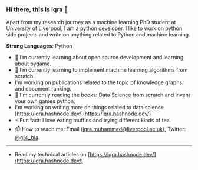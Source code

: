 ### Hi there, this is Iqra 👋

Apart from my research journey as a machine learning PhD student at University of Liverpool, I am a python developer. I like to work on python side projects and write on anything related to Python and machine learning. 

**Strong Languages**: Python 
  
- 🔭 I’m currently learning about open source development and learning about pygame.
- 🌱 I’m currently learning to implement machine learning algorithms from scratch.
- I'm working on publications related to the topic of knowledge graphs and document ranking.
- :book: I'm currently reading the books: Data Science from scratch and invent your own games python.
- I'm working on writing more on things related to data science [https://iqra.hashnode.dev/](https://iqra.hashnode.dev/)
- ⚡ Fun fact: I love eating muffins and trying different kinds of tea. 
- 📫 How to reach me: Email (iqra.muhammad@liverpool.ac.uk), Twitter: [@giki_bla](https://twitter.com/giki_bla).
--------------

- Read my technical articles on [https://iqra.hashnode.dev/](https://iqra.hashnode.dev/)




